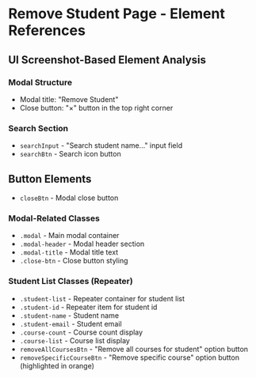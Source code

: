 # Remove Student Page - Element References

## UI Screenshot-Based Element Analysis

### Modal Structure
- Modal title: "Remove Student"
- Close button: "×" button in the top right corner

### Search Section
- `searchInput` - "Search student name..." input field
- `searchBtn` - Search icon button

## Button Elements
- `closeBtn` - Modal close button


### Modal-Related Classes
- `.modal` - Main modal container
- `.modal-header` - Modal header section
- `.modal-title` - Modal title text
- `.close-btn` - Close button styling


### Student List Classes (Repeater)
- `.student-list` - Repeater container for student list
- `.student-id` - Repeater item for student id
- `.student-name` - Student name 
- `.student-email` - Student email 
- `.course-count` - Course count display
- `.course-list` - Course list display
- `removeAllCoursesBtn` - "Remove all courses for student" option button
- `removeSpecificCourseBtn` - "Remove specific course" option button (highlighted in orange)

